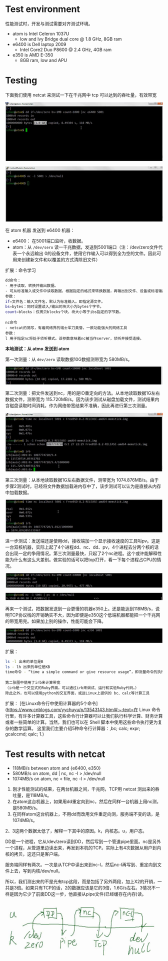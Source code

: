 # Test environment

性能测试时，开发与测试需要对齐测试环境。

- atom is Intel Celeron 1037U
  - low and lvy Bridge dual core @ 1.8 GHz, 8GB ram
- e6400 is Dell laptop 2009
  - Intel Core2 Duo P8600 @ 2.4 GHz, 4GB ram
- e350 is AMD E-350
  - 8GB ram, low and APU



# Testing

下面我们使用 netcat 来测试一下在千兆网中 tcp 可以达到的吞吐量，有效带宽

![image-20230316083109846](assets/image-20230316083109846.png)

![image-20230316083146744](assets/image-20230316083146744.png)

在 atom 机器 发送到 e6400 机器：

- e6400： 在5001端口监听，收数据。
- atom：从 `/dev/sero` 读一千兆数据，发送到5001端口（注：/dev/zero文件代表一个永远输出 0的设备文件，使用它作输入可以得到全为空的文件。因此可用来创建新文件和以覆盖的方式清除旧文件）

扩展：命令学习

```bash
dd命令：
- 用于读取、转换并输出数据。
- 可从标准输入或文件中读取数据，根据指定的格式来转换数据，再输出到文件、设备或标准输出。
参数： 
if=文件名：输入文件名，默认为标准输入。即指定源文件。
bs=bytes：同时设置读入/输出的块大小为bytes个字节。
count=blocks：仅拷贝blocks个块，块大小等于ibs指定的字节数。

nc命令
- netcat的简写，有着网络界的瑞士军刀美誉。一款功能强大的网络工具
参数：
l 用于指定nc将处于侦听模式。该参数意味着nc被当作server，侦听并接受连接。
```

**本地测试：从 atmo 发送到 atom**

第一次测量：从 `dev/zero` 读取数据10G数据测带宽为 580MB/s。

![image-20230316083328241](assets/image-20230316083328241.png)

第二次测量：把文件发送到nc，用的是IO重定向的方法。从本地读取数据1G左右数据文件，测带宽为 115.720MB/s。因为该步测试从磁盘加载文件，测试结果内含磁盘读取时间消耗，作为网络带宽结果不准确，因此再进行第三次测量。

![image-20230316083807818](assets/image-20230316083807818.png)

第三次测量：从本地读取数据1G左右数据文件，测带宽为 1074.876MB/s。由于步骤2测试时，已经将文件数据加载进内存中了，该步测试可以认为是直接从内存中加载数据。

![image-20230316083904764](assets/image-20230316083904764.png)

进一步测试：发送端还是使用dd，接收端加一个显示接收速度的工具叫pv。这是一台双核机器，实际上起了4个进程dd、nc、dd、pv，4个进程去分两个核的话会出现一定的争用情况。第三次测量最快，只起了2个nc进程。这个或许能解释性能为什么有这么大差别。做实验的话可以把top打开，看一下每个进程占CPU的情况。

![image-20230316084444445](assets/image-20230316084444445.png)

![image-20230316084535304](assets/image-20230316084535304.png)

再来一个测试，把数据发送到一台更慢的机器e350上。还是能达到118MB/s，说明TCP协议栈的开销确实不大，因为即便是e350这个低端机器都能把一个千兆网的带宽用完。如果加上别的操作，性能可能会下降。

![image-20230316085533233](assets/image-20230316085533233.png)

扩展：

```bash
ls -l 出来的单位是B
ls - lh 出来的单位是KB
time命令 - “time a simple command or give resource usage”，即测量命令的执行时间，或者给出系统资源的使用情况

第二张图中使用了irb来计算带宽
（irb是一个交互式的Ruby界面。可以通过irb来调试、运行和实验Ruby代码。）
除此之外，也可以使用python的交互界面，或这Linux上提供的 bc、calc等计算工具
```

扩展： [在Linux命令行中使用计算器的5个命令](https://www.cnblogs.com/yychuyu/p/13543143.html#:~:text=在 Linux 命令行里，有许多计算器工具，这些命令行计算器可以让我们执行科学计算、财务计算或者一些简单的计算。当然，我们也可以在 Shell 脚本中使用这些命令执行更为复杂的数学运算。 这里我们主要介绍5种命令行计算器：,bc; calc; expr; gcalccmd; qalc; 1.)



# Test results with netcat

- 118MB/s between atom and {e6400, e350}
- 580MB/s on atom, dd | nc, nc -l > /dev/null
- 1074MB/s on atom, nc < file, nc -l > /dev/null

1. 刚才性能测试的结果，在两台机器之间，千兆网，TCP用 netcat 测出来的吞吐量，是118MB/s。
2. 在atom这台机器上，如果用dd重定向到nc，然后在同样一台机器上用nc测，是580MB/s。
3. 在同样atom这台机器上，不用dd而改用文件重定向测，服务端不变的话，是1074MB/s。

2、3这两个数据太低了，解释一下其中的原因。k，内核态。u，用户态。

DD是一个进程，它从/dev/zero读到DD，然后写到一个管道pipe里面。nc是另外一个进程，从管道里边读出来，再发到本机的TCP。实际上有4次数据从用户到内核的拷贝，这还只是客户端。

服务端同样有两次。一次是从TCP中读出来到nc-l，然后nc-l再写到、重定向到文件上去，写到内核/dev/null。

所以，我们测出来的不是光有tcp这段，而是包括了另外两段，加上X2的开销，一共是3倍。如果只有TCP的话，2的数据应该是它的3倍，1.6G/s左右。3情况不一样是因为它少了前面DD这一步，他直接从pipe文件(已经缓存在内存)读。

![image-20230316091308325](assets/image-20230316091308325.png)